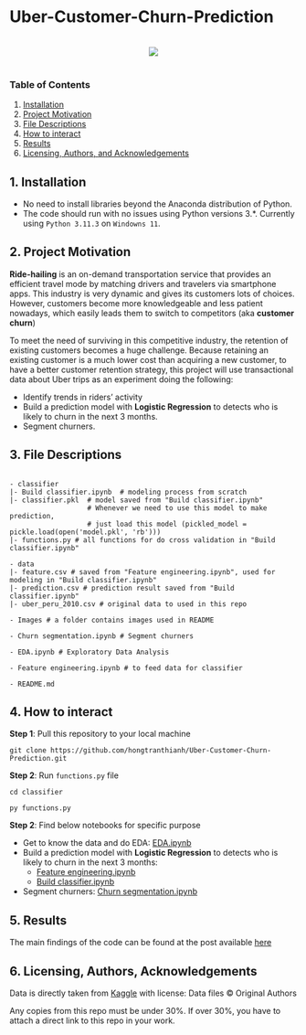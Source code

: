 # Uber-Customer-Churn-Prediction

<br>
<div align="center">
<img src="https://cdn.britannica.com/72/239572-050-F878B4FD/Uber-driver-holds-smartphone-in-car.jpg">
</div>
<br>

### Table of Contents
1. [Installation](#installation)
2. [Project Motivation](#motivation)
3. [File Descriptions](#files)
4. [How to interact](#interact)
5. [Results](#results)
6. [Licensing, Authors, and Acknowledgements](#licensing)

## 1. Installation <a name="installation"></a>
- No need to install libraries beyond the Anaconda distribution of Python.
- The code should run with no issues using Python versions 3.*. Currently using `Python 3.11.3` on `Windowns 11`.

## 2. Project Motivation<a name="motivation"></a>
**Ride-hailing** is an on-demand transportation service that provides an efficient travel mode by matching drivers and travelers via smartphone apps. This industry is very dynamic and gives its customers lots of choices. However, customers become more knowledgeable and less patient nowadays, which easily leads them to switch to competitors (aka **customer churn**)

To meet the need of surviving in this competitive industry, the retention of existing customers becomes a huge challenge. Because retaining an existing customer is a much lower cost than acquiring a new customer, to have a better customer retention strategy, this project will use transactional data about Uber trips as an experiment doing the following:
* Identify trends in riders’ activity
* Build a prediction model with **Logistic Regression** to detects who is likely to churn in the next 3 months.
* Segment churners.

## 3. File Descriptions <a name="files"></a>

```

- classifier
|- Build classifier.ipynb  # modeling process from scratch
|- classifier.pkl  # model saved from "Build classifier.ipynb"
                   # Whenever we need to use this model to make prediction,
                   # just load this model (pickled_model = pickle.load(open('model.pkl', 'rb')))
|- functions.py # all functions for do cross validation in "Build classifier.ipynb"

- data
|- feature.csv # saved from "Feature engineering.ipynb", used for modeling in "Build classifier.ipynb"
|- prediction.csv # prediction result saved from "Build classifier.ipynb"
|- uber_peru_2010.csv # original data to used in this repo

- Images # a folder contains images used in README

- Churn segmentation.ipynb # Segment churners

- EDA.ipynb # Exploratory Data Analysis

- Feature engineering.ipynb # to feed data for classifier

- README.md

```

## 4. How to interact <a name="interact"></a>

**Step 1**: Pull this repository to your local machine
```
git clone https://github.com/hongtranthianh/Uber-Customer-Churn-Prediction.git
```

**Step 2**: Run `functions.py` file
```
cd classifier
```

```
py functions.py
```

**Step 2**: Find below notebooks for specific purpose
* Get to know the data and do EDA: [EDA.ipynb](https://github.com/hongtranthianh/Uber-Customer-Churn-Prediction/blob/main/EDA.ipynb)
* Build a prediction model with **Logistic Regression** to detects who is likely to churn in the next 3 months:
    - [Feature engineering.ipynb](https://github.com/hongtranthianh/Uber-Customer-Churn-Prediction/blob/main/Feature%20engineering.ipynb)
    - [Build classifier.ipynb](https://github.com/hongtranthianh/Uber-Customer-Churn-Prediction/blob/main/classifier/Build%20classifier.ipynb)
* Segment churners: [Churn segmentation.ipynb](https://github.com/hongtranthianh/Uber-Customer-Churn-Prediction/blob/main/Churn%20segmentation.ipynb)

## 5. Results<a name="results"></a>
The main findings of the code can be found at the post available [here](https://github.com/hongtranthianh/hongtranthianh.github.io/blob/main/_posts/Capstone%20blog%20post.pdf)

## 6. Licensing, Authors, Acknowledgements<a name="licensing"></a>

Data is directly taken from [Kaggle](https://www.kaggle.com/datasets/marcusrb/uber-peru-dataset) with license: Data files © Original Authors

Any copies from this repo must be under 30%. If over 30%, you have to attach a direct link to this repo in your work.

